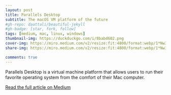 ```yaml
---
layout: post
title: Parallels Desktop
subtitle: The macOS VM platform of the future
#gh-repo: daattali/beautiful-jekyll
#gh-badge: [star, fork, follow]
tags: [medium, mac, linux, windows]
thumbnail-img: https://duckduckgo.com/i/8babd602.png
cover-img: https://miro.medium.com/v2/resize:fit:4800/format:webp/1*Nw3iJyYIDmvH7zrBSMm6lA.png
share-img: https://miro.medium.com/v2/resize:fit:4800/format:webp/1*Nw3iJyYIDmvH7zrBSMm6lA.png

comments: true
---
```

Parallels Desktop is a virtual machine platform that allows users to run their favorite operating system from the comfort of their Mac computer.

[Read the full article on Medium](https://medium.com/@aylaaa.cs/parallels-desktop-the-macos-vm-platform-of-the-future-eca02ebe4b45)
